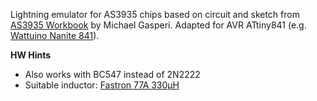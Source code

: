 Lightning emulator for AS3935 chips based on circuit and sketch from [AS3935 Workbook](https://sites.google.com/view/as3935workbook/home) by Michael Gasperi.
Adapted for AVR ATtiny841 (e.g. [Wattuino Nanite 841](https://shop.watterott.com/Wattuino-Nanite-841-ATtiny841-mit-USB-Bootloader)).

**HW Hints**
* Also works with BC547 instead of 2N2222
* Suitable inductor: [Fastron 77A 330µH](https://www.reichelt.de/high-current-funkentstoerdrossel-330--77a-330--p3514.html)
